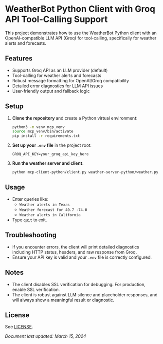 # WeatherBot Python Client with Groq API Tool-Calling Support

This project demonstrates how to use the WeatherBot Python client with an OpenAI-compatible LLM API (Groq) for tool-calling, specifically for weather alerts and forecasts.

## Features
- Supports Groq API as an LLM provider (default)
- Tool-calling for weather alerts and forecasts
- Robust message formatting for OpenAI/Groq compatibility
- Detailed error diagnostics for LLM API issues
- User-friendly output and fallback logic

## Setup
1. **Clone the repository** and create a Python virtual environment:
   ```sh
   python3 -m venv mcp_venv
   source mcp_venv/bin/activate
   pip install -r requirements.txt
   ```
2. **Set up your `.env` file** in the project root:
   ```env
   GROQ_API_KEY=your_groq_api_key_here
   ```
3. **Run the weather server and client:**
   ```sh
   python mcp-client-python/client.py weather-server-python/weather.py
   ```

## Usage
- Enter queries like:
  - `Weather alerts in Texas`
  - `Weather forecast for 40.7 -74.0`
  - `Weather alerts in California`
- Type `quit` to exit.

## Troubleshooting
- If you encounter errors, the client will print detailed diagnostics including HTTP status, headers, and raw response from Groq.
- Ensure your API key is valid and your `.env` file is correctly configured.

## Notes
- The client disables SSL verification for debugging. For production, enable SSL verification.
- The client is robust against LLM silence and placeholder responses, and will always show a meaningful result or diagnostic.

## License
See [LICENSE](LICENSE).

*Document last updated: March 15, 2024*
